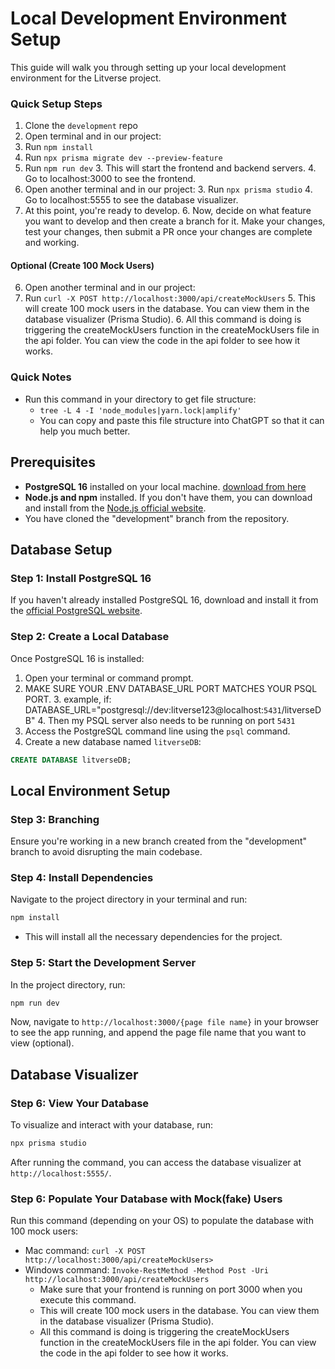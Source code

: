 # Local Development Environment Setup

This guide will walk you through setting up your local development environment for the Litverse project.

### Quick Setup Steps
1. Clone the `development` repo
2. Open terminal and in our project:
2. Run `npm install`
2. Run `npx prisma migrate dev --preview-feature`
2. Run `npm run dev`
   3. This will start the frontend and backend servers.
   4. Go to localhost:3000 to see the frontend.
4. Open another terminal and in our project:
   3. Run `npx prisma studio`
   4. Go to localhost:5555 to see the database visualizer.
5. At this point, you're ready to develop.
   6. Now, decide on what feature you want to develop and then create a branch for it. Make your changes, test your changes, then submit a PR once your changes are complete and working.

#### Optional (Create 100 Mock Users)
6. Open another terminal and in our project:
6. Run `curl -X POST http://localhost:3000/api/createMockUsers`
   5. This will create 100 mock users in the database. You can view them in the database visualizer (Prisma Studio).
   6. All this command is doing is triggering the createMockUsers function in the createMockUsers file in the api folder. You can view the code in the api folder to see how it works.

### Quick Notes
- Run this command in your directory to get file structure:
    - `tree -L 4 -I 'node_modules|yarn.lock|amplify'`
    - You can copy and paste this file structure into ChatGPT so that it can help you much better.

## Prerequisites

- **PostgreSQL 16** installed on your local machine. [download from here](https://www.postgresql.org/download/)
- **Node.js and npm** installed. If you don't have them, you can download and install from the [Node.js official website](https://nodejs.org/).
- You have cloned the "development" branch from the repository.

## Database Setup

### Step 1: Install PostgreSQL 16

If you haven't already installed PostgreSQL 16, download and install it from the [official PostgreSQL website](https://www.postgresql.org/download/).

### Step 2: Create a Local Database

Once PostgreSQL 16 is installed:

1. Open your terminal or command prompt.
2. MAKE SURE YOUR .ENV DATABASE_URL PORT MATCHES YOUR PSQL PORT.
    3.  example, if: DATABASE_URL="postgresql://dev:litverse123@localhost:`5431`/litverseDB"
    4. Then my PSQL server also needs to be running on port `5431`
2. Access the PostgreSQL command line using the `psql` command.
3. Create a new database named `litverseDB`:

```sql
CREATE DATABASE litverseDB;
```

## Local Environment Setup

### Step 3: Branching

Ensure you're working in a new branch created from the "development" branch to avoid disrupting the main codebase.

### Step 4: Install Dependencies

Navigate to the project directory in your terminal and run:

```bash
npm install
```

- This will install all the necessary dependencies for the project.

### Step 5: Start the Development Server

In the project directory, run:

```bash
npm run dev
```

Now, navigate to `http://localhost:3000/{page file name}` in your browser to see the app running, and append the page file name that you want to view (optional).

## Database Visualizer

### Step 6: View Your Database

To visualize and interact with your database, run:

```bash
npx prisma studio
```

After running the command, you can access the database visualizer at `http://localhost:5555/`.


### Step 6: Populate Your Database with Mock(fake) Users

Run this command (depending on your OS) to populate the database with 100 mock users:
- Mac command: `curl -X POST http://localhost:3000/api/createMockUsers>`
- Windows command: `Invoke-RestMethod -Method Post -Uri http://localhost:3000/api/createMockUsers`
    - Make sure that your frontend is running on port 3000 when you execute this command.
    - This will create 100 mock users in the database. You can view them in the database visualizer (Prisma Studio).
    - All this command is doing is triggering the createMockUsers function in the createMockUsers file in the api folder. You can view the code in the api folder to see how it works.